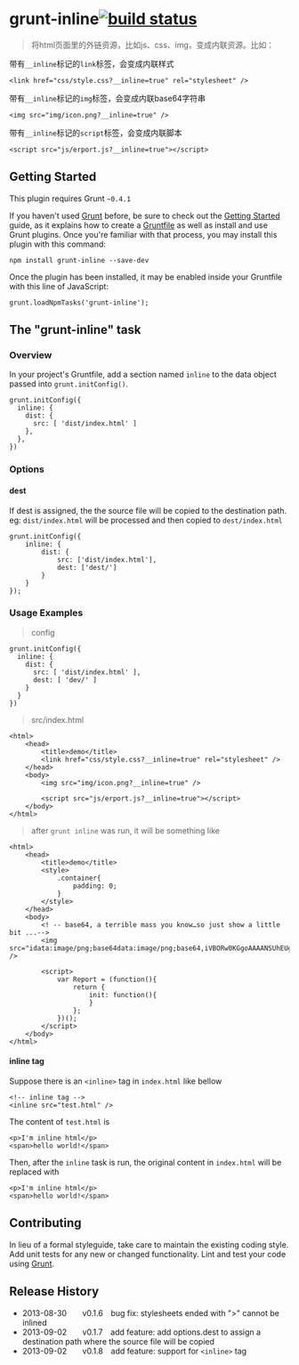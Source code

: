 # grunt-inline[![build status](https://secure.travis-ci.org/miniflycn/grunt-inline.png)](http://travis-ci.org/miniflycn/grunt-inline)

> 将html页面里的外链资源，比如js、css、img，变成内联资源。比如：

带有`__inline`标记的`link`标签，会变成内联样式

	<link href="css/style.css?__inline=true" rel="stylesheet" />

带有`__inline`标记的`img`标签，会变成内联base64字符串

	<img src="img/icon.png?__inline=true" />

带有`__inline`标记的`script`标签，会变成内联脚本
			
	<script src="js/erport.js?__inline=true"></script> 
## Getting Started
This plugin requires Grunt `~0.4.1`

If you haven't used [Grunt](http://gruntjs.com/) before, be sure to check out the [Getting Started](http://gruntjs.com/getting-started) guide, as it explains how to create a [Gruntfile](http://gruntjs.com/sample-gruntfile) as well as install and use Grunt plugins. Once you're familiar with that process, you may install this plugin with this command:

	npm install grunt-inline --save-dev

Once the plugin has been installed, it may be enabled inside your Gruntfile with this line of JavaScript:

	grunt.loadNpmTasks('grunt-inline');

## The "grunt-inline" task

### Overview
In your project's Gruntfile, add a section named `inline` to the data object passed into `grunt.initConfig()`.

	grunt.initConfig({
	  inline: {
	    dist: {
	      src: [ 'dist/index.html' ]
	    },
	  },
	})
### Options

#### dest
If dest is assigned, the the source file will be copied to the destination path. eg:
`dist/index.html` will be processed and then copied to `dest/index.html`

```
grunt.initConfig({
	inline: {
		dist: {
			src: ['dist/index.html'],
			dest: ['dest/']
		}
	}
});
```

### Usage Examples

> config

	grunt.initConfig({
	  inline: {
	    dist: {
	      src: [ 'dist/index.html' ],
	      dest: [ 'dev/' ]
	    }
	  }
	})

> src/index.html

	<html>
		<head>
			<title>demo</title>
			<link href="css/style.css?__inline=true" rel="stylesheet" />
		</head>
		<body>
			<img src="img/icon.png?__inline=true" />
			
			<script src="js/erport.js?__inline=true"></script> 
		</body>
	</html>

> after `grunt inline` was run, it will be something like

	<html>
		<head>
			<title>demo</title>
			<style>
				.container{
					padding: 0;
				}
			</style>
		</head>
		<body>
			<! -- base64, a terrible mass you know…so just show a little bit ...-->
			<img src="idata:image/png;base64data:image/png;base64,iVBORw0KGgoAAAANSUhEUgAAAEMAAAAYCAYAAAChg0BHAA..." />
			
			<script>
				var Report = (function(){
					return {
						init: function(){
						}
					};
				})();
			</script>
		</body>
	</html>

#### inline tag
Suppose there is an `<inline>` tag in `index.html` like bellow

```
<!-- inline tag -->
<inline src="test.html" />
```

The content of `test.html` is

```
<p>I'm inline html</p>
<span>hello world!</span>
```

Then, after the `inline` task is run, the original content in `index.html` will be replaced with

```
<p>I'm inline html</p>
<span>hello world!</span>
```

## Contributing
In lieu of a formal styleguide, take care to maintain the existing coding style. Add unit tests for any new or changed functionality. Lint and test your code using [Grunt](http://gruntjs.com/).

## Release History
* 2013-08-30  v0.1.6 bug fix: stylesheets ended with ">" cannot be inlined
* 2013-09-02  v0.1.7 add feature: add options.dest to assign a destination path where the source file will be copied
* 2013-09-02  v0.1.8 add feature: support for `<inline>` tag
